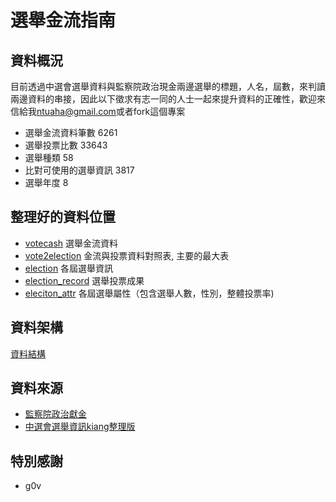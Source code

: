 選舉金流指南
===

## 資料概況

目前透過中選會選舉資料與監察院政治現金兩邊選舉的標題，人名，屆數，來判讀兩邊資料的串接，因此以下徵求有志一同的人士一起來提升資料的正確性，歡迎來信給我[ntuaha@gmail.com](mailto:ntuah@gmail.com)或者fork這個專案


- 選舉金流資料筆數  6261
- 選舉投票比數     33643
- 選舉種類            58
- 比對可使用的選舉資訊   3817
- 選舉年度            8


## 整理好的資料位置

- [votecash](https://github.com/ntuaha/VoteCash/blob/gh-pages/data/vatecash.csv) 選舉金流資料
- [vote2election](https://github.com/ntuaha/VoteCash/blob/gh-pages/data/vote2election.csv) 金流與投票資料對照表, 主要的最大表
- [election](https://github.com/ntuaha/VoteCash/blob/gh-pages/data/election_attr.csv) 各屆選舉資訊
- [election_record](https://github.com/ntuaha/VoteCash/blob/gh-pages/data/election_record.csv) 選舉投票成果
- [eleciton_attr](https://github.com/ntuaha/VoteCash/blob/gh-pages/data/election_attr.csv) 各屆選舉屬性（包含選舉人數，性別，整體投票率)



## 資料架構

[資料結構](https://docs.google.com/spreadsheets/d/1I6QGcDpmXxNY9_gZaWDkgHfRJyvGqGQEGARkr6YBnTM/edit?usp=sharing)     


## 資料來源

- [監察院政治獻金](http://sunshine.cy.gov.tw/GipOpenWeb/wSite/sp)
- [中選會選舉資訊kiang整理版](https://github.com/kiang/sunshine.cy.gov.tw)



## 特別感謝
- g0v



